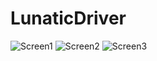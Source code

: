 # LunaticDriver
![Screen1](https://pp.userapi.com/c846019/v846019011/5a34c/RRZDwYhKEzE.jpg)
![Screen2](https://sun9-7.userapi.com/c840529/v840529011/84e33/3GvcKuP5HC4.jpg)
![Screen3](https://pp.userapi.com/c834403/v834403011/14b6b3/ehcQEYHREBw.jpg)
